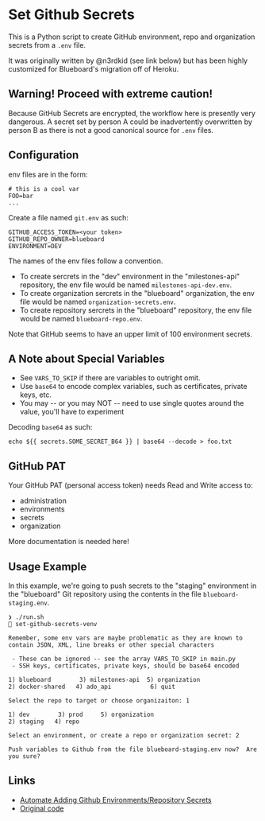# Set Github Secrets

This is a Python script to create GitHub environment, repo and organization secrets from a `.env` file.

It was originally written by @n3rdkid (see link below) but has been highly customized for Blueboard's migration off of Heroku.

## Warning!  Proceed with extreme caution!

Because GitHub Secrets are encrypted, the workflow here is presently very dangerous.  A secret set by person A could be inadvertently overwritten by person B as there is not a good canonical source for `.env` files.

## Configuration

env files are in the form:
```
# this is a cool var
FOO=bar
...
```

Create a file named `git.env` as such:
```
GITHUB_ACCESS_TOKEN=<your token>
GITHUB_REPO_OWNER=blueboard
ENVIRONMENT=DEV
```

The names of the env files follow a convention.

- To create sercrets in the "dev" environment in the "milestones-api" repository, the env file would be named `milestones-api-dev.env`.
- To create organization sercrets in the "blueboard" organization, the env file would be named `organization-secrets.env`.
- To create repository sercrets in the "blueboard" repository, the env file would be named `blueboard-repo.env`.

Note that GitHub seems to have an upper limit of 100 environment secrets.

## A Note about Special Variables

- See `VARS_TO_SKIP` if there are variables to outright omit.
- Use `base64` to encode complex variables, such as certificates, private keys, etc.
- You may -- or you may NOT -- need to use single quotes around the value, you'll have to experiment

Decoding `base64` as such:

```
echo ${{ secrets.SOME_SECRET_B64 }} | base64 --decode > foo.txt
```

## GitHub PAT

Your GitHub PAT (personal access token) needs Read and Write access to:

- administration
- environments
- secrets
- organization

More documentation is needed here!

## Usage Example

In this example, we're going to push secrets to the "staging" environment in the "blueboard" Git repository using the contents in the file `blueboard-staging.env`.

```
❯ ./run.sh                                                                                                                                                                                                                              set-github-secrets-venv

Remember, some env vars are maybe problematic as they are known to contain JSON, XML, line breaks or other special characters

 - These can be ignored -- see the array VARS_TO_SKIP in main.py
 - SSH keys, certificates, private keys, should be base64 encoded

1) blueboard	    3) milestones-api  5) organization
2) docker-shared   4) ado_api	        6) quit

Select the repo to target or choose organizaiton: 1

1) dev		  3) prod	  5) organization
2) staging	 4) repo

Select an environment, or create a repo or organization secret: 2

Push variables to Github from the file blueboard-staging.env now?  Are you sure?
```

## Links

- [Automate Adding Github Environments/Repository Secrets](https://articles.wesionary.team/automate-adding-github-environments-repository-secrets-64de7d1235e7)
- [Original code](https://github.com/n3rdkid/medium-github-secrets/)

